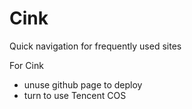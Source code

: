 # Cink
Quick navigation for frequently used sites

For Cink
- unuse github page to deploy
- turn to use Tencent COS 


